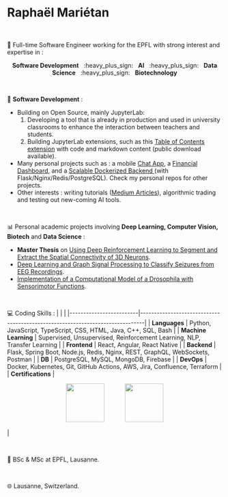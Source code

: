 <h1>Raphaël Mariétan</h1>

</br>

📌 Full-time Software Engineer working for the EPFL with strong interest and expertise in :

<p align="center"><b>Software Development</b> &nbsp; :heavy_plus_sign: &nbsp; <b>AI</b> &nbsp; :heavy_plus_sign: &nbsp; <b>Data Science</b> &nbsp; :heavy_plus_sign: &nbsp; <b>Biotechnology</b></p>

</br>

📁 <b>Software Development</b> :

- Building on Open Source, mainly JupyterLab:
   1. Developing a tool that is already in production and used in university classrooms to enhance the interaction between teachers and students.
   2. Building JupyterLab extensions, such as this <a href='https://github.com/jupyterlab-contrib/jupyterlab-code-toc'>Table of Contents extension</a> with code and markdown content (public download available).
- Many personal projects such as : a mobile <a href="https://github.com/Rmarieta/ChatAppReactNative">Chat App</a>, a <a href='https://github.com/Rmarieta/FullStackDashboard'>Financial Dashboard</a>, and a <a href='https://github.com/Rmarieta/flask-nginx-redis-psql'>Scalable Dockerized Backend </a> (with Flask/Nginx/Redis/PostgreSQL). Check my personal repos for other projects.
- Other interests : writing tutorials (<a href='https://medium.com/@raphael.marietan'>Medium Articles</a>), algorithmic trading and testing out new-coming AI tools.

</br>

📊 Personal academic projects involving <b>Deep Learning, Computer Vision, Biotech</b> and <b>Data Science</b> :

- <b>Master Thesis</b> on <a href='https://github.com/Rmarieta/3DNeuronDeepReinfLearning'>Using Deep Reinforcement Learning to Segment and Extract the Spatial Connectivity of 3D Neurons</a>. 
- <a href='https://github.com/Rmarieta/LTS4'>Deep Learning and Graph Signal Processing to Classify Seizures from EEG Recordings</a>.
- <a href='https://github.com/Rmarieta/NeuroDrosophila'>Implementation of a Computational Model of a Drosophila with Sensorimotor Functions</a>.

</br>

💻 Coding Skills :
|                         |                                                                               |
|-------------------------|-------------------------------------------------------------------------------|
| <b>Languages</b>        | Python, JavaScript, TypeScript, CSS, HTML, Java, C++, SQL, Bash               |
| <b>Machine Learning</b> | Supervised, Unsupervised, Reinforcement Learning, NLP, Transfer Learning      |
| <b>Frontend</b>         | React, Angular, React Native                                                  |
| <b>Backend</b>          | Flask, Spring Boot, Node.js, Redis, Nginx, REST, GraphQL, WebSockets, Postman |
| <b>DB</b>               | PostgreSQL, MySQL, MongoDB, Firebase                                          |
| <b>DevOps</b>           | Docker, Kubernetes, Git, GitHub Actions, AWS, Jira, Confluence, Terraform     |
| <b>Certifications</b>   | <p align="center"><img src='https://github.com/Rmarieta/Rmarieta/assets/33026272/4f70dcfd-c985-4fda-b8e1-8a61ae666da4' width="90" />&nbsp; &nbsp; &nbsp; &nbsp; &nbsp; &nbsp; <img src='https://github.com/Rmarieta/Rmarieta/assets/33026272/a1b4453e-e6c5-42bb-9083-9bf5baa9bec1' width="90" /></p> |

</br>

📜 BSc & MSc at EPFL, Lausanne.

</br>

🌐 Lausanne, Switzerland.



